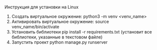 Инструкция для установки на Linux
1. Создать виртуальное окружение: python3 -m venv <venv_name>
2. Активировать виртуальное окружение: source venv_name/bin/activate
3. Установить библиотеки pip install -r requirements.txt  (установит все библиотеки, указанные в текстовом файле)
4. Запустить проект python manage.py runserver
